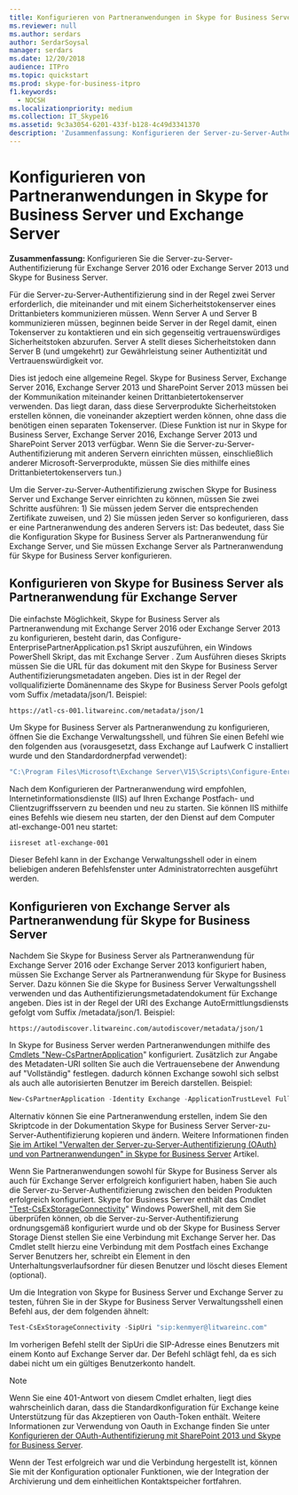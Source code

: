 ```yaml
---
title: Konfigurieren von Partneranwendungen in Skype for Business Server 2015 und Exchange Server
ms.reviewer: null
ms.author: serdars
author: SerdarSoysal
manager: serdars
ms.date: 12/20/2018
audience: ITPro
ms.topic: quickstart
ms.prod: skype-for-business-itpro
f1.keywords:
  - NOCSH
ms.localizationpriority: medium
ms.collection: IT_Skype16
ms.assetid: 9c3a3054-6201-433f-b128-4c49d3341370
description: 'Zusammenfassung: Konfigurieren der Server-zu-Server-Authentifizierung für Exchange Server 2016 oder Exchange Server 2013 und Skype for Business Server.'
---
```


# <a name="configure-partner-applications-in-skype-for-business-server-and-exchange-server"></a>Konfigurieren von Partneranwendungen in Skype for Business Server und Exchange Server
 
**Zusammenfassung:** Konfigurieren Sie die Server-zu-Server-Authentifizierung für Exchange Server 2016 oder Exchange Server 2013 und Skype for Business Server.
  
Für die Server-zu-Server-Authentifizierung sind in der Regel zwei Server erforderlich, die miteinander und mit einem Sicherheitstokenserver eines Drittanbieters kommunizieren müssen. Wenn Server A und Server B kommunizieren müssen, beginnen beide Server in der Regel damit, einen Tokenserver zu kontaktieren und ein sich gegenseitig vertrauenswürdiges Sicherheitstoken abzurufen. Server A stellt dieses Sicherheitstoken dann Server B (und umgekehrt) zur Gewährleistung seiner Authentizität und Vertrauenswürdigkeit vor.
  
Dies ist jedoch eine allgemeine Regel. Skype for Business Server, Exchange Server 2016, Exchange Server 2013 und SharePoint Server 2013 müssen bei der Kommunikation miteinander keinen Drittanbietertokenserver verwenden. Das liegt daran, dass diese Serverprodukte Sicherheitstoken erstellen können, die voneinander akzeptiert werden können, ohne dass die benötigen einen separaten Tokenserver. (Diese Funktion ist nur in Skype for Business Server, Exchange Server 2016, Exchange Server 2013 und SharePoint Server 2013 verfügbar. Wenn Sie die Server-zu-Server-Authentifizierung mit anderen Servern einrichten müssen, einschließlich anderer Microsoft-Serverprodukte, müssen Sie dies mithilfe eines Drittanbietertokenservers tun.)
  
Um die Server-zu-Server-Authentifizierung zwischen Skype for Business Server und Exchange Server einrichten zu können, müssen Sie zwei Schritte ausführen: 1) Sie müssen jedem Server die entsprechenden Zertifikate zuweisen, und 2) Sie müssen jeden Server so konfigurieren, dass er eine Partneranwendung des anderen Servers ist: Das bedeutet, dass Sie die Konfiguration Skype for Business Server als Partneranwendung für Exchange Server, und Sie müssen Exchange Server als Partneranwendung für Skype for Business Server konfigurieren.
  
## <a name="configuring-skype-for-business-server-to-be-a-partner-application-for-exchange-server"></a>Konfigurieren von Skype for Business Server als Partneranwendung für Exchange Server

Die einfachste Möglichkeit, Skype for Business Server als Partneranwendung mit Exchange Server 2016 oder Exchange Server 2013 zu konfigurieren, besteht darin, das Configure-EnterprisePartnerApplication.ps1 Skript auszuführen, ein Windows PowerShell Skript, das mit Exchange Server . Zum Ausführen dieses Skripts müssen Sie die URL für das dokument mit den Skype for Business Server Authentifizierungsmetadaten angeben. Dies ist in der Regel der vollqualifizierte Domänenname des Skype for Business Server Pools gefolgt vom Suffix /metadata/json/1. Beispiel:
  
```console
https://atl-cs-001.litwareinc.com/metadata/json/1
```

Um Skype for Business Server als Partneranwendung zu konfigurieren, öffnen Sie die Exchange Verwaltungsshell, und führen Sie einen Befehl wie den folgenden aus (vorausgesetzt, dass Exchange auf Laufwerk C installiert wurde und den Standardordnerpfad verwendet):
  
```powershell
"C:\Program Files\Microsoft\Exchange Server\V15\Scripts\Configure-EnterprisePartnerApplication.ps1 -AuthMetaDataUrl 'https://atl-cs-001.litwareinc.com/metadata/json/1' -ApplicationType Lync"
```

Nach dem Konfigurieren der Partneranwendung wird empfohlen, Internetinformationsdienste (IIS) auf Ihren Exchange Postfach- und Clientzugriffsservern zu beenden und neu zu starten. Sie können IIS mithilfe eines Befehls wie diesem neu starten, der den Dienst auf dem Computer atl-exchange-001 neu startet:
  
```powershell
iisreset atl-exchange-001
```

Dieser Befehl kann in der Exchange Verwaltungsshell oder in einem beliebigen anderen Befehlsfenster unter Administratorrechten ausgeführt werden.
  
## <a name="configuring-exchange-server-to-be-a-partner-application-for-skype-for-business-server"></a>Konfigurieren von Exchange Server als Partneranwendung für Skype for Business Server

Nachdem Sie Skype for Business Server als Partneranwendung für Exchange Server 2016 oder Exchange Server 2013 konfiguriert haben, müssen Sie Exchange Server als Partneranwendung für Skype for Business Server. Dazu können Sie die Skype for Business Server Verwaltungsshell verwenden und das Authentifizierungsmetadatendokument für Exchange angeben. Dies ist in der Regel der URI des Exchange AutoErmittlungsdiensts gefolgt vom Suffix /metadata/json/1. Beispiel:
  
```console
https://autodiscover.litwareinc.com/autodiscover/metadata/json/1
```

In Skype for Business Server werden Partneranwendungen mithilfe des [Cmdlets "New-CsPartnerApplication](/powershell/module/skype/new-cspartnerapplication?view=skype-ps)" konfiguriert. Zusätzlich zur Angabe des Metadaten-URI sollten Sie auch die Vertrauensebene der Anwendung auf "Vollständig" festlegen. dadurch können Exchange sowohl sich selbst als auch alle autorisierten Benutzer im Bereich darstellen. Beispiel:
  
```powershell
New-CsPartnerApplication -Identity Exchange -ApplicationTrustLevel Full -MetadataUrl "https://autodiscover.litwareinc.com/autodiscover/metadata/json/1"
```

Alternativ können Sie eine Partneranwendung erstellen, indem Sie den Skriptcode in der Dokumentation Skype for Business Server Server-zu-Server-Authentifizierung kopieren und ändern. Weitere Informationen finden [Sie im Artikel "Verwalten der Server-zu-Server-Authentifizierung (OAuth) und von Partneranwendungen" in Skype for Business Server](../../manage/authentication/server-to-server-and-partner-applications.md) Artikel.
  
Wenn Sie Partneranwendungen sowohl für Skype for Business Server als auch für Exchange Server erfolgreich konfiguriert haben, haben Sie auch die Server-zu-Server-Authentifizierung zwischen den beiden Produkten erfolgreich konfiguriert. Skype for Business Server enthält das Cmdlet ["Test-CsExStorageConnectivity](/powershell/module/skype/test-csexstorageconnectivity?view=skype-ps)" Windows PowerShell, mit dem Sie überprüfen können, ob die Server-zu-Server-Authentifizierung ordnungsgemäß konfiguriert wurde und ob der Skype for Business Server Storage Dienst stellen Sie eine Verbindung mit Exchange Server her. Das Cmdlet stellt hierzu eine Verbindung mit dem Postfach eines Exchange Server Benutzers her, schreibt ein Element in den Unterhaltungsverlaufsordner für diesen Benutzer und löscht dieses Element (optional).
  
Um die Integration von Skype for Business Server und Exchange Server zu testen, führen Sie in der Skype for Business Server Verwaltungsshell einen Befehl aus, der dem folgenden ähnelt:
  
```powershell
Test-CsExStorageConnectivity -SipUri "sip:kenmyer@litwareinc.com"
```

Im vorherigen Befehl stellt der SipUri die SIP-Adresse eines Benutzers mit einem Konto auf Exchange Server dar. Der Befehl schlägt fehl, da es sich dabei nicht um ein gültiges Benutzerkonto handelt.
  
> [!NOTE]
> Wenn Sie eine 401-Antwort von diesem Cmdlet erhalten, liegt dies wahrscheinlich daran, dass die Standardkonfiguration für Exchange keine Unterstützung für das Akzeptieren von Oauth-Token enthält. Weitere Informationen zur Verwendung von Oauth in Exchange finden Sie unter [Konfigurieren der OAuth-Authentifizierung mit SharePoint 2013 und Skype for Business Server](/exchange/configure-oauth-authentication-with-sharepoint-2013-and-lync-2013-exchange-2013-help). 
  
Wenn der Test erfolgreich war und die Verbindung hergestellt ist, können Sie mit der Konfiguration optionaler Funktionen, wie der Integration der Archivierung und dem einheitlichen Kontaktspeicher fortfahren.